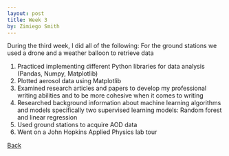 ```yaml
---
layout: post
title: Week 3
by: Zimiego Smith
---
```

During the third week, I did all of the following: For the ground stations we used a drone and a weather balloon to retrieve data

1. Practiced implementing different Python libraries for data analysis (Pandas, Numpy, Matplotlib)
2. Plotted aerosol data using Matplotlib
3. Examined research articles and papers to develop my professional writing abilities and to be more cohesive when it comes to writing
4. Researched background information about machine learning algorithms and models specifically two supervised learning models: Random forest and linear regression
5. Used ground stations to acquire AOD data
6. Went on a John Hopkins Applied Physics lab tour


[Back](./)
